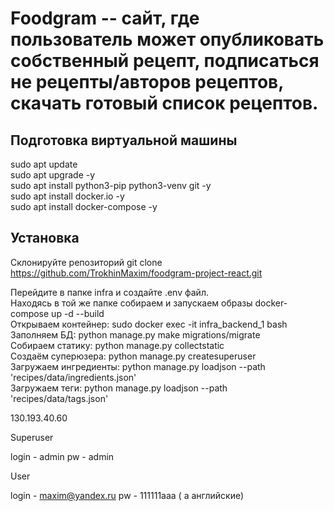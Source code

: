 # Foodgram -- сайт, где пользователь может опубликовать собственный рецепт, подписаться не рецепты/авторов рецептов, скачать готовый список рецептов. 
## Подготовка виртуальной машины
sudo apt update<br>
sudo apt upgrade -y<br>
sudo apt install python3-pip python3-venv git -y<br>
sudo apt install docker.io -y <br>
sudo apt install docker-compose -y<br>
## Установка
Склонируйте репозиторий git clone https://github.com/TrokhinMaxim/foodgram-project-react.git

Перейдите в папке infra и создайте .env файл.<br>
Находясь в той же папке собираем  и запускаем образы docker-compose up -d --build<br>
Открываем контейнер: sudo docker exec -it infra_backend_1 bash<br>
Заполняем БД: python manage.py make migrations/migrate <br>
Собираем статику: python manage.py collectstatic <br>
Создаём суперюзера: python manage.py createsuperuser <br>
Загружаем ингредиенты: python manage.py loadjson --path 'recipes/data/ingredients.json' <br>
Загружаем теги: python manage.py loadjson --path 'recipes/data/tags.json'<br>







130.193.40.60

Superuser

login - admin
pw - admin

User

login - maxim@yandex.ru
pw - 111111aaa ( а английские)
